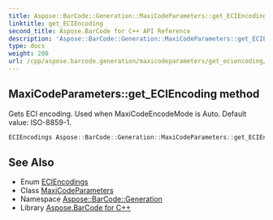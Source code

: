 ```yaml
---
title: Aspose::BarCode::Generation::MaxiCodeParameters::get_ECIEncoding method
linktitle: get_ECIEncoding
second_title: Aspose.BarCode for C++ API Reference
description: 'Aspose::BarCode::Generation::MaxiCodeParameters::get_ECIEncoding method. Gets ECI encoding. Used when MaxiCodeEncodeMode is Auto. Default value: ISO-8859-1 in C++.'
type: docs
weight: 200
url: /cpp/aspose.barcode.generation/maxicodeparameters/get_eciencoding/
---
```

## MaxiCodeParameters::get_ECIEncoding method


Gets ECI encoding. Used when MaxiCodeEncodeMode is Auto. Default value: ISO-8859-1.

```cpp
ECIEncodings Aspose::BarCode::Generation::MaxiCodeParameters::get_ECIEncoding() const
```

## See Also

* Enum [ECIEncodings](../../eciencodings/)
* Class [MaxiCodeParameters](../)
* Namespace [Aspose::BarCode::Generation](../../)
* Library [Aspose.BarCode for C++](../../../)
